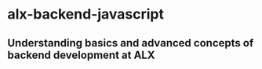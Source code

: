 # alx-backend-javascript
## Understanding basics and advanced concepts of backend development at ALX
